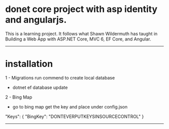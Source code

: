 # donet core project with asp identity and angularjs.

This is a learning project.
It follows what Shawn Wildermuth has taught in Building a Web App with ASP.NET Core, MVC 6, EF Core, and Angular.



---------------------
# installation

1 - Migrations
  run commend to create local database 
  - dotnet ef database update

2 - Bing Map

  - go to bing map get the key and place under config.json

  "Keys": {
    "BingKey": "DONTEVERPUTKEYSINSOURCECONTROL"
  }
  
-----------------------

